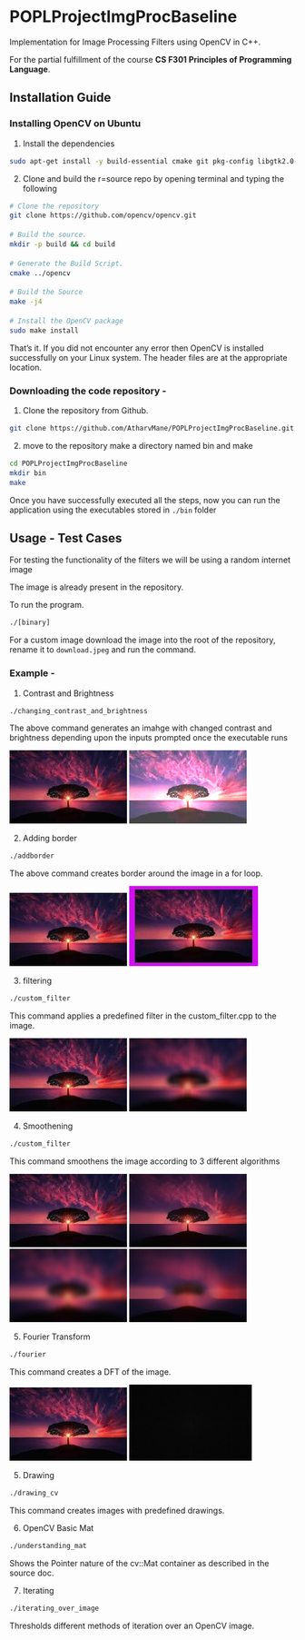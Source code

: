 # POPLProjectImgProcBaseline

Implementation for Image Processing Filters using OpenCV in C++.

For the partial fulfillment of the course **CS F301 Principles of Programming Language**.

## Installation Guide

### Installing OpenCV on Ubuntu

1. Install the dependencies

```bash
sudo apt-get install -y build-essential cmake git pkg-config libgtk2.0-dev
```

2. Clone and build the r=source repo by opening terminal and typing the following

```bash
# Clone the repository
git clone https://github.com/opencv/opencv.git

# Build the source.
mkdir -p build && cd build

# Generate the Build Script.
cmake ../opencv

# Build the Source
make -j4

# Install the OpenCV package
sudo make install
```

That’s it. If you did not encounter any error then OpenCV is installed successfully on your Linux system. The header files are at the appropriate location.

### Downloading the code repository -

1. Clone the repository from Github.
```bash
git clone https://github.com/AtharvMane/POPLProjectImgProcBaseline.git
```

2. move to the repository make a directory named bin and make
```bash
cd POPLProjectImgProcBaseline
mkdir bin
make
```


Once you have successfully executed all the steps, now you can run the application using the executables stored in ```./bin``` folder

## Usage - Test Cases

For testing the functionality of the filters we will be using a random internet image

The image is already present in the repository.

To run the program.
```bash
./[binary]
```
For a custom image download the image into the root of the repository, rename it to ```download.jpeg``` and run the command.  
### Example -

1. Contrast and Brightness
```bash
./changing_contrast_and_brightness
```
The above command generates an imahge with changed contrast and brightness depending upon the inputs prompted once the executable runs

![Original Image](download.jpeg)
![Changed brightness](./results/contrast_and_brightness/contrast_and_brightness.jpg)

2. Adding border
```bash
./addborder
```
The above command creates border around the image in a for loop.

![Original Image](download.jpeg)
![border](./results//addingBorder/borders.jpg)

3. filtering
```bash
./custom_filter
```
This command applies a predefined filter in the custom_filter.cpp to the image.

![Original Image](download.jpeg)
![filtered](./results/filtering/custom_filter.jpg)

4. Smoothening
```bash
./custom_filter
```
This command smoothens the image according to 3 different algorithms

![Original Image](download.jpeg)
![bilateralfiltered](./results/smoothning/bilateral_blur.jpg)
![gaussianfiltered](./results/smoothning/gaussian_blur.jpg)
![medianfiltered](./results/smoothning/median_blur.jpg)


5. Fourier Transform
```bash
./fourier
```
This command creates a DFT of the image.

![Original Image](download.jpeg)
![filtered](./results/fourier/fourier.jpg)

5. Drawing
```bash
./drawing_cv
```
This command creates images with predefined drawings.


6. OpenCV Basic Mat
```bash
./understanding_mat
```
Shows the Pointer nature of the cv::Mat container as described in the source doc.

7. Iterating
```bash
./iterating_over_image
```
Thresholds different methods of iteration over an OpenCV image.

